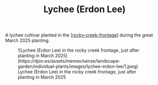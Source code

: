 ﻿---
backlinks:
- title: Individual plants
  url: /memex/sense/landscape-garden/individual-plants/individual-plants.html
latitude: -27.538491666666665
longitude: 152.05589166666667
photos:
  1:
    date: 2025-03-14 17:25:47
    description: Lychee - Erdon Lee
    filename: 9CF0A0E2-5DDC-4BF7-B8D1-061565E58DCA.heic
    latitude: -27.538491666666665
    longitude: 152.05589166666667
    memexFilename: images/lychee-erdon-lee/1.jpeg
    title: None
tags:
- individual-plant
- rocky-creek-frontage
- lychee
- wood-duck-meadows
title: Lychee (Erdon Lee)
type: single-plant
---
A lychee cultivar planted in the [[rocky-creek-frontage]] during the great March 2025 planting.

<figure markdown>
![Lychee (Erdon Lee) in the rocky creek frontage, just after planting in March 2025](https://djon.es/assets/memex/sense/landscape-garden/individual-plants/images/lychee-erdon-lee/1.jpeg)
<caption>Lychee (Erdon Lee) in the rocky creek frontage, just after planting in March 2025</caption>
</figure>

[//begin]: # "Autogenerated link references for markdown compatibility"
[rocky-creek-frontage]: ../rocky-creek-frontage "Rocky Creek Frontage"
[//end]: # "Autogenerated link references"